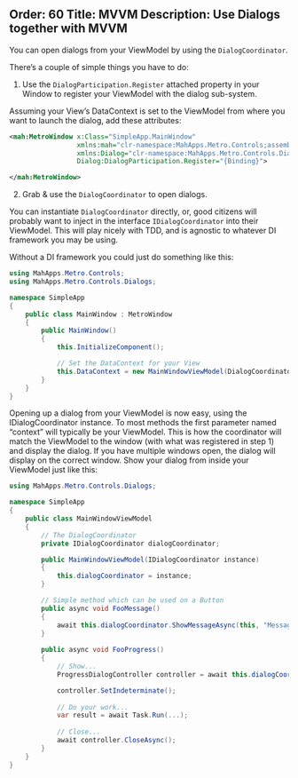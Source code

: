 Order: 60
Title: MVVM
Description: Use Dialogs together with MVVM
---

You can open dialogs from your ViewModel by using the `DialogCoordinator`.

There’s a couple of simple things you have to do:

1. Use the `DialogParticipation.Register` attached property in your Window to register your ViewModel with the dialog sub-system.

Assuming your View’s DataContext is set to the ViewModel from where you want to launch the dialog, add these attributes:

```xml
<mah:MetroWindow x:Class="SimpleApp.MainWindow"
                 xmlns:mah="clr-namespace:MahApps.Metro.Controls;assembly=MahApps.Metro"
                 xmlns:Dialog="clr-namespace:MahApps.Metro.Controls.Dialogs;assembly=MahApps.Metro"
                 Dialog:DialogParticipation.Register="{Binding}">

</mah:MetroWindow>
```

2. Grab & use the `DialogCoordinator` to open dialogs.

You can instantiate `DialogCoordinator` directly, or, good citizens will probably want to inject in the interface `IDialogCoordinator` into their ViewModel.  This will play nicely with TDD, and is agnostic to whatever DI framework you may be using.

Without a DI framework you could just do something like this:

```csharp
using MahApps.Metro.Controls;
using MahApps.Metro.Controls.Dialogs;

namespace SimpleApp
{
    public class MainWindow : MetroWindow
    {
        public MainWindow()
        {
            this.InitializeComponent();

            // Set the DataContext for your View
            this.DataContext = new MainWindowViewModel(DialogCoordinator.Instance);
        }
    }
}
```

Opening up a dialog from your ViewModel is now easy, using the IDialogCoordinator instance.  To most methods the first parameter named “context” will typically be your ViewModel.  This is how the coordinator will match the ViewModel to the window (with what was registered in step 1) and display the dialog.  If you have multiple windows open, the dialog will display on the correct window.  Show your dialog from inside your ViewModel just like this:

```csharp
using MahApps.Metro.Controls.Dialogs;

namespace SimpleApp
{
    public class MainWindowViewModel
    {
        // The DialogCoordinator
        private IDialogCoordinator dialogCoordinator;

        public MainWindowViewModel(IDialogCoordinator instance)
        {                    
            this.dialogCoordinator = instance;
        }

        // Simple method which can be used on a Button
        public async void FooMessage()
        {
            await this.dialogCoordinator.ShowMessageAsync(this, "Message Title", "Bar");
        }
        
        public async void FooProgress()
        {
            // Show...
            ProgressDialogController controller = await this.dialogCoordinator.ShowProgressAsync(this, "Wait", "Waiting for the Answer to the Ultimate Question of Life, The Universe, and Everything...");

            controller.SetIndeterminate();
            
            // Do your work... 
            var result = await Task.Run(...);
             
            // Close...
            await controller.CloseAsync();
        }
    }
}
```
